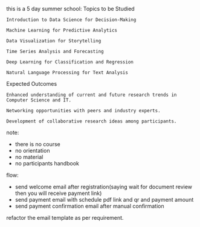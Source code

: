 this is a 5 day summer school: 
Topics to be Studied

    Introduction to Data Science for Decision-Making

    Machine Learning for Predictive Analytics

    Data Visualization for Storytelling

    Time Series Analysis and Forecasting

    Deep Learning for Classification and Regression

    Natural Language Processing for Text Analysis

Expected Outcomes

    Enhanced understanding of current and future research trends in Computer Science and IT.

    Networking opportunities with peers and industry experts.

    Development of collaborative research ideas among participants.



note:
- there is no course
- no orientation
- no material
- no participants handbook


flow:
- send welcome email after registration(saying wait for document review then you will receive payment link)
- send payment email with schedule pdf link and qr and payment amount
- send payment confirmation email after manual confirmation

refactor the email template as per requirement.